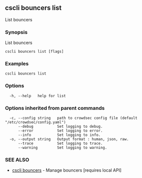 ## cscli bouncers list

List bouncers

### Synopsis

List bouncers

```
cscli bouncers list [flags]
```

### Examples

```
cscli bouncers list
```

### Options

```
  -h, --help   help for list
```

### Options inherited from parent commands

```
  -c, --config string   path to crowdsec config file (default "/etc/crowdsec/config.yaml")
      --debug           Set logging to debug.
      --error           Set logging to error.
      --info            Set logging to info.
  -o, --output string   Output format : human, json, raw.
      --trace           Set logging to trace.
      --warning         Set logging to warning.
```

### SEE ALSO

* [cscli bouncers](cscli_bouncers.md)	 - Manage bouncers [requires local API]


